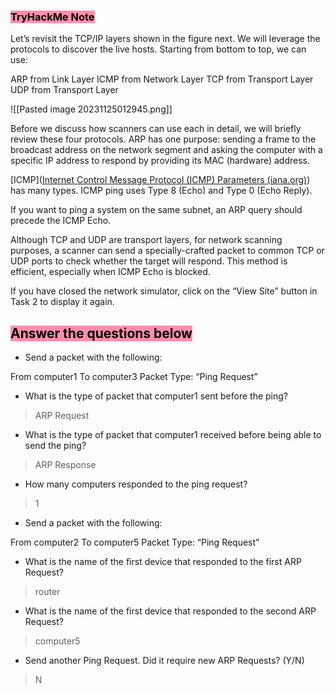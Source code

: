 ### <mark style="background: #FF5582A6;">TryHackMe Note
</mark>

Let’s revisit the TCP/IP layers shown in the figure next. We will leverage the protocols to discover the live hosts. Starting from bottom to top, we can use:

ARP from Link Layer
ICMP from Network Layer
TCP from Transport Layer
UDP from Transport Layer

![[Pasted image 20231125012945.png]]


Before we discuss how scanners can use each in detail, we will briefly review these four protocols. ARP has one purpose: sending a frame to the broadcast address on the network segment and asking the computer with a specific IP address to respond by providing its MAC (hardware) address.

[ICMP]([Internet Control Message Protocol (ICMP) Parameters (iana.org)](https://www.iana.org/assignments/icmp-parameters/icmp-parameters.xhtml)) has many types. ICMP ping uses Type 8 (Echo) and Type 0 (Echo Reply).

If you want to ping a system on the same subnet, an ARP query should precede the ICMP Echo.

Although TCP and UDP are transport layers, for network scanning purposes, a scanner can send a specially-crafted packet to common TCP or UDP ports to check whether the target will respond. This method is efficient, especially when ICMP Echo is blocked.

If you have closed the network simulator, click on the “View Site” button in Task 2 to display it again.

## <mark style="background: #FF5582A6;">Answer the questions below</mark>

- Send a packet with the following:

From computer1
To computer3
Packet Type: “Ping Request”

- What is the type of packet that computer1 sent before the ping?

>ARP Request

- What is the type of packet that computer1 received before being able to send the ping?

>ARP Response

- How many computers responded to the ping request?
>1

- Send a packet with the following:

From computer2
To computer5
Packet Type: “Ping Request”

- What is the name of the first device that responded to the first ARP Request?

> router

- What is the name of the first device that responded to the second ARP Request?
> computer5


- Send another Ping Request. Did it require new ARP Requests? (Y/N)
> N
